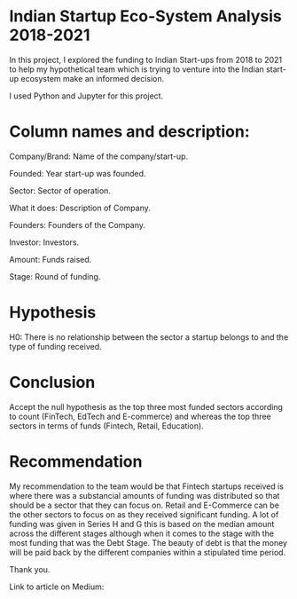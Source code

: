 # Indian Startup Eco-System Analysis 2018-2021

In this project, I explored the funding to Indian Start-ups from 2018 to 2021 to help my hypothetical team which is trying to venture into the Indian start-up ecosystem make an informed decision.

I used Python and Jupyter for this project.

# Column names and description:
Company/Brand: Name of the company/start-up. 

Founded: Year start-up was founded.

Sector: Sector of operation.

What it does: Description of Company.

Founders: Founders of the Company.

Investor: Investors.

Amount: Funds raised.

Stage: Round of funding.


# Hypothesis
H0: There is no relationship between the sector a startup belongs to and the type of funding received. 


# Conclusion
Accept the null hypothesis as the top three most funded sectors according to count (FinTech, EdTech  and E-commerce) and whereas the top three sectors in terms of funds (Fintech, Retail, Education).


# Recommendation
My recommendation to the team would be that Fintech startups received is where there was a substancial amounts of funding was distributed so that should be a sector that they can focus on. Retail and E-Commerce can be the other sectors to focus on as they received significant funding. A lot of funding was given in Series H and G this is based on the median amount across the different stages although when it comes to the stage with the most funding that was the Debt Stage. The beauty of debt is that the money will be paid back by the different companies within a stipulated time period.


Thank you.


Link to article on Medium: 